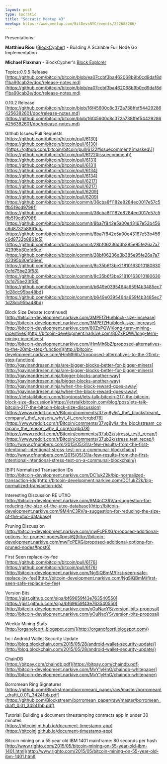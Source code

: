 ```yaml
---
layout: post
type: socratic
title: "Socratic Meetup 43"
meetup: https://www.meetup.com/BitDevsNYC/events/222688286/
---
```


Presentations:

**Matthieu Riou** ([BlockCypher](http://www.blockcypher.com/)) - Building A Scalable Full Node Go Implementation

**Michael Flaxman** - BlockCypher's [Block Explorer](https://live.blockcypher.com/)

Topics:0.9.5 Release  
[](https://github.com/bitcoin/bitcoin/blob/ea07ccbf3ba462068b9b0cd9daf8df1ba90cab2e/doc/release-notes.md)[https://github.com/bitcoin/bitcoin/blob/ea07ccbf3ba462068b9b0cd9daf8df1ba90cab2e/doc/release-notes.md](https://github.com/bitcoin/bitcoin/blob/ea07ccbf3ba462068b9b0cd9daf8df1ba90cab2e/doc/release-notes.md)

0.10.2 Release  
[](https://github.com/bitcoin/bitcoin/blob/16f45600c8c372a738ffef544292864256382601/doc/release-notes.md)[https://github.com/bitcoin/bitcoin/blob/16f45600c8c372a738ffef544292864256382601/doc/release-notes.md](https://github.com/bitcoin/bitcoin/blob/16f45600c8c372a738ffef544292864256382601/doc/release-notes.md)

Github Issues/Pull Requests  
[](https://github.com/bitcoin/bitcoin/pull/6130)[https://github.com/bitcoin/bitcoin/pull/6130](https://github.com/bitcoin/bitcoin/pull/6130) ([](https://github.com/bitcoin/bitcoin/pull/6122#issuecomment)[https://github.com/bitcoin/bitcoin/pull/6122#issuecomment\[masked\]](https://github.com/bitcoin/bitcoin/pull/6122#issuecomment))  
[](https://github.com/bitcoin/bitcoin/pull/6131)[https://github.com/bitcoin/bitcoin/pull/6131](https://github.com/bitcoin/bitcoin/pull/6131)  
[](https://github.com/bitcoin/bitcoin/pull/6134)[https://github.com/bitcoin/bitcoin/pull/6134](https://github.com/bitcoin/bitcoin/pull/6134)  
[](https://github.com/bitcoin/bitcoin/pull/6217)[https://github.com/bitcoin/bitcoin/pull/6217](https://github.com/bitcoin/bitcoin/pull/6217)  
[](https://github.com/bitcoin/bitcoin/pull/6209)[https://github.com/bitcoin/bitcoin/pull/6209](https://github.com/bitcoin/bitcoin/pull/6209)  
[](https://github.com/bitcoin/bitcoin/commit/36cba8f1182e8284ec0017e57c5ffb519cd9798f)[https://github.com/bitcoin/bitcoin/commit/36cba8f1182e8284ec0017e57c5ffb519cd9798f](https://github.com/bitcoin/bitcoin/commit/36cba8f1182e8284ec0017e57c5ffb519cd9798f)  
[](https://github.com/bitcoin/bitcoin/commit/8ba7f842e5a00e43167e53b456c6d8732b8861c5)[https://github.com/bitcoin/bitcoin/commit/8ba7f842e5a00e43167e53b456c6d8732b8861c5](https://github.com/bitcoin/bitcoin/commit/8ba7f842e5a00e43167e53b456c6d8732b8861c5)  
[](https://github.com/bitcoin/bitcoin/commit/28bf06236d3b385e95fe26a7a742395b30efd6ee)[https://github.com/bitcoin/bitcoin/commit/28bf06236d3b385e95fe26a7a742395b30efd6ee](https://github.com/bitcoin/bitcoin/commit/28bf06236d3b385e95fe26a7a742395b30efd6ee)  
[](https://github.com/bitcoin/bitcoin/commit/8c35b6f3be218101630101806300cfd75be23f58)[https://github.com/bitcoin/bitcoin/commit/8c35b6f3be218101630101806300cfd75be23f58](https://github.com/bitcoin/bitcoin/commit/8c35b6f3be218101630101806300cfd75be23f58)  
[](https://github.com/bitcoin/bitcoin/commit/b649e0395464a659f4b3485ec71d28dc95ba48bd)[https://github.com/bitcoin/bitcoin/commit/b649e0395464a659f4b3485ec71d28dc95ba48bd](https://github.com/bitcoin/bitcoin/commit/b649e0395464a659f4b3485ec71d28dc95ba48bd)

Block Size Debate (continued)  
[](http://bitcoin-development.narkive.com/3MPEfZHu/block-size-increase)[http://bitcoin-development.narkive.com/3MPEfZHu/block-size-increase](http://bitcoin-development.narkive.com/3MPEfZHu/block-size-increase)  
[](http://bitcoin-development.narkive.com/80ZxPQWi/long-term-mining-incentives)[http://bitcoin-development.narkive.com/80ZxPQWi/long-term-mining-incentives](http://bitcoin-development.narkive.com/80ZxPQWi/long-term-mining-incentives)  
[](http://bitcoin-development.narkive.com/iHmMh6bZ/proposed-alternatives-to-the-20mb-step-function)[http://bitcoin-development.narkive.com/iHmMh6bZ/proposed-alternatives-to-the-20mb-step-function](http://bitcoin-development.narkive.com/iHmMh6bZ/proposed-alternatives-to-the-20mb-step-function)  
[](http://gavinandresen.ninja/are-bigger-blocks-better-for-bigger-miners)[http://gavinandresen.ninja/are-bigger-blocks-better-for-bigger-miners](http://gavinandresen.ninja/are-bigger-blocks-better-for-bigger-miners)  
[](http://gavinandresen.ninja/bigger-blocks-another-way)[http://gavinandresen.ninja/bigger-blocks-another-way](http://gavinandresen.ninja/bigger-blocks-another-way)  
[](http://gavinandresen.ninja/when-the-block-reward-goes-away)[http://gavinandresen.ninja/when-the-block-reward-goes-away](http://gavinandresen.ninja/when-the-block-reward-goes-away)  
[](https://letstalkbitcoin.com/blog/post/lets-talk-bitcoin-217-the-bitcoin-block-size-discussion)[https://letstalkbitcoin.com/blog/post/lets-talk-bitcoin-217-the-bitcoin-block-size-discussion](https://letstalkbitcoin.com/blog/post/lets-talk-bitcoin-217-the-bitcoin-block-size-discussion)  
[](https://www.reddit.com/r/Bitcoin/comments/37vg8y/is_the_blockstream_company_the_reason_why_4_core/crqbd78)[https://www.reddit.com/r/Bitcoin/comments/37vg8y/is\_the\_blockstream\_company\_the\_reason\_why\_4\_core/crqbd78](https://www.reddit.com/r/Bitcoin/comments/37vg8y/is_the_blockstream_company_the_reason_why_4_core/crqbd78)  
[](https://www.reddit.com/r/Bitcoin/comments/37ub2k/stress_test_recap/)[https://www.reddit.com/r/Bitcoin/comments/37ub2k/stress\_test\_recap/](https://www.reddit.com/r/Bitcoin/comments/37ub2k/stress_test_recap/)  
[](http://www.ofnumbers.com/2015/05/31/a-few-results-from-the-first-intentional-intentional-stress-test-on-a-communal-blockchain/)[http://www.ofnumbers.com/2015/05/31/a-few-results-from-the-first-intentional-intentional-stress-test-on-a-communal-blockchain/](http://www.ofnumbers.com/2015/05/31/a-few-results-from-the-first-intentional-intentional-stress-test-on-a-communal-blockchain/)

\[BIP\] Normalized Transaction IDs  
[](http://bitcoin-development.narkive.com/DC1ukZ2k/bip-normalized-transaction-ids)[http://bitcoin-development.narkive.com/DC1ukZ2k/bip-normalized-transaction-ids](http://bitcoin-development.narkive.com/DC1ukZ2k/bip-normalized-transaction-ids)

Interesting Discussion RE UTXO  
[](http://bitcoin-development.narkive.com/9M4nC3RV/a-suggestion-for-reducing-the-size-of-the-utxo-database)[http://bitcoin-development.narkive.com/9M4nC3RV/a-suggestion-for-reducing-the-size-of-the-utxo-database](http://bitcoin-development.narkive.com/9M4nC3RV/a-suggestion-for-reducing-the-size-of-the-utxo-database)

Pruning Discussion  
[](http://bitcoin-development.narkive.com/mwFcPEXG/proposed-additional-options-for-pruned-nodes#post6)[http://bitcoin-development.narkive.com/mwFcPEXG/proposed-additional-options-for-pruned-nodes#post6](http://bitcoin-development.narkive.com/mwFcPEXG/proposed-additional-options-for-pruned-nodes#post6)

First Seen replace-by-fee  
[](https://github.com/bitcoin/bitcoin/pull/6176)[https://github.com/bitcoin/bitcoin/pull/6176](https://github.com/bitcoin/bitcoin/pull/6176)  
[](http://bitcoin-development.narkive.com/NgSiQBmM/first-seen-safe-replace-by-fee)[http://bitcoin-development.narkive.com/NgSiQBmM/first-seen-safe-replace-by-fee](http://bitcoin-development.narkive.com/NgSiQBmM/first-seen-safe-replace-by-fee)

Version Bits  
[](https://gist.github.com/sipa/bf69659f43e763540550)[https://gist.github.com/sipa/bf69659f43e763540550](https://gist.github.com/sipa/bf69659f43e763540550)  
[](http://bitcoin-development.narkive.com/yOuNaoYS/version-bits-proposal)[http://bitcoin-development.narkive.com/yOuNaoYS/version-bits-proposal](http://bitcoin-development.narkive.com/yOuNaoYS/version-bits-proposal)

Weekly Mining Stats  
[](http://organofcorti.blogspot.com/)[http://organofcorti.blogspot.com/](http://organofcorti.blogspot.com/)

bc.i Android Wallet Security Update  
[](http://blog.blockchain.com/2015/05/28/android-wallet-security-update/)[http://blog.blockchain.com/2015/05/28/android-wallet-security-update/](http://blog.blockchain.com/2015/05/28/android-wallet-security-update/)

ChainDB  
[](https://bitpay.com/chaindb.pdf)[https://bitpay.com/chaindb.pdf](https://bitpay.com/chaindb.pdf)  
[](http://bitcoin-development.narkive.com/MvY1yHnO/chaindb-whitepaper)[http://bitcoin-development.narkive.com/MvY1yHnO/chaindb-whitepaper](http://bitcoin-development.narkive.com/MvY1yHnO/chaindb-whitepaper)

Borromean Ring Signatures  
[](https://github.com/Blockstream/borromean_paper/raw/master/borromean_draft_0.01_34241bb.pdf)[https://github.com/Blockstream/borromean\_paper/raw/master/borromean\_draft\_0.01\_34241bb.pdf](https://github.com/Blockstream/borromean_paper/raw/master/borromean_draft_0.01_34241bb.pdf)

Tutorial: Building a document timestamping contracts app in under 30 minutes  
[](https://bitcoinj.github.io/document-timestamp-app)[https://bitcoinj.github.io/document-timestamp-app](https://bitcoinj.github.io/document-timestamp-app)

Bitcoin mining on a 55 year old IBM 1401 mainframe: 80 seconds per hash  
[](http://www.righto.com/2015/05/bitcoin-mining-on-55-year-old-ibm-1401.html)[http://www.righto.com/2015/05/bitcoin-mining-on-55-year-old-ibm-1401.html](http://www.righto.com/2015/05/bitcoin-mining-on-55-year-old-ibm-1401.html)
